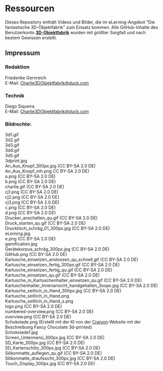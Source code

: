 # Ressourcen
Dieses Repository enthält Videos und Bilder, die im eLerning-Angebot "Die fantastische 3D-Objektfabrik" zum Einsatz kommen.
Alle GitHub-Inhalte des Benutzerkonto **[3D-Objektfabrik](https://github.com/3D-Objektfabrik)** wurden mit größter Sorgfalt und nach bestem Gewissen erstellt.

## Impressum

### Redaktion
Friederike Gernreich  
E-Mail: Charlie3DObjektfabrik@duck.com  

### Technik
Diego Siqueira  
E-Mail: Charlie3DObjektfabrik@duck.com

### Bildrechte:
3d1.gif  
3d2.gif  
3d3.gif  
3d4.gif  
3d5.gif  
3dprint.jpg  
An_Aus_Knopf_300px.jpg (CC BY-SA 2.0 DE)  
An_Aus_Knopf_mh.png CC BY-SA 2.0 DE)  
a.png (CC BY-SA 2.0 DE)  
b.png (CC BY-SA 2.0 DE)  
charlie.gif (CC BY-SA 2.0 DE)  
cj1.png (CC BY-SA 2.0 DE)  
cj2.png (CC BY-SA 2.0 DE)  
cj3.png (CC BY-SA 2.0 DE)  
c.png (CC BY-SA 2.0 DE)  
d.png (CC BY-SA 2.0 DE)  
Drucker_anschalten_qu.gif (CC BY-SA 2.0 DE)  
Druck_starten_qu.gif (CC BY-SA 2.0 DE)  
Drucktisch_schräg_01_300px.jpg (CC BY-SA 2.0 DE)  
eLerning.jpg   
e.png (CC BY-SA 2.0 DE)  
gamification.jpg  
Gerätekorpus_schräg_300px.jpg (CC BY-SA 2.0 DE)  
GitHub.png (CC BY-SA 2.0 DE)  
Kartusche_einsetzen_anstossen_qu_schnell.gif (CC BY-SA 2.0 DE)  
Kartusche_einsetzen_fertig_300px.gif (CC BY-SA 2.0 DE)  
Kartusche_einsetzen_fertig_qu.gif (CC BY-SA 2.0 DE)  
Kartusche_einsetzen_qu.gif (CC BY-SA 2.0 DE)  
Kartusche_in_Kartuschenhalter_einsetzen_qu.gif (CC BY-SA 2.0 DE)  
Kartuschenhalter_Innenansicht_handgehalten_3oopx.jpg (CC BY-SA 2.0 DE)  
Kartusche_seitlich_in_Hand_300px.jpg (CC BY-SA 2.0 DE)  
Kartusche_seitlich_in_Hand.png  
Kartusche_seitlich_in_Hand_s.png  
logo.png (CC BY-SA 2.0 DE)  
numbered-overview.png (CC BY-SA 2.0 DE)  
overview.png (CC BY-SA 2.0 DE)  
Schokolade.png (Erstellt mit der KI von der [Craiyon](https://www.craiyon.com/)-Website mit der Beschreibung Fancy Chocolate 3d-printed)  
Schokolade1.jpg  
Screen_Untermenü_300px.jpg (CC BY-SA 2.0 DE)  
SD_Karte_300px.jpg (CC BY-SA 2.0 DE)  
SD_Kartenschlitz_300px.jpg (CC BY-SA 2.0 DE)  
Silikonmatte_auflegen_qu.gif (CC BY-SA 2.0 DE)  
Silikonmatte_draufssicht_300px.jpg (CC BY-SA 2.0 DE)  
Touch_Display_300px.jpg (CC BY-SA 2.0 DE)  
